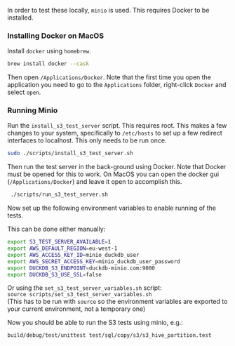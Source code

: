 
In order to test these locally, `minio` is used. This requires Docker to be installed.

### Installing Docker on MacOS

Install `docker` using `homebrew`.


```bash
brew install docker --cask
```

Then open `/Applications/Docker`. Note that the first time you open the application you need to go to the `Applications` folder, right-click `Docker` and select `open`.

### Running Minio

Run the `install_s3_test_server` script. This requires root. This makes a few changes to your system, specifically to `/etc/hosts` to set up a few redirect interfaces to localhost. This only needs to be run once.

```bash
sudo ./scripts/install_s3_test_server.sh
```

Then run the test server in the back-ground using Docker. Note that Docker must be opened for this to work. On MacOS you can open the docker gui (`/Applications/Docker`) and leave it open to accomplish this.


```bash
 ./scripts/run_s3_test_server.sh
```

Now set up the following environment variables to enable running of the tests.

This can be done either manually:
```bash
export S3_TEST_SERVER_AVAILABLE=1
export AWS_DEFAULT_REGION=eu-west-1
export AWS_ACCESS_KEY_ID=minio_duckdb_user
export AWS_SECRET_ACCESS_KEY=minio_duckdb_user_password
export DUCKDB_S3_ENDPOINT=duckdb-minio.com:9000  
export DUCKDB_S3_USE_SSL=false
```

Or using the `set_s3_test_server_variables.sh` script:  
`source scripts/set_s3_test_server_variables.sh`  
(This has to be run with `source` so the environment variables are exported to your current environment, not a temporary one)

Now you should be able to run the S3 tests using minio, e.g.:

```bash
build/debug/test/unittest test/sql/copy/s3/s3_hive_partition.test
```
